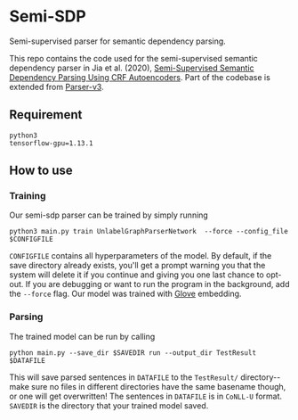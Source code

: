 # Semi-SDP
Semi-supervised parser for semantic dependency parsing.

This repo contains the code used for the semi-supervised semantic dependency parser in Jia et al. (2020), [Semi-Supervised Semantic Dependency Parsing Using CRF Autoencoders](https://www.aclweb.org/anthology/2020.acl-main.607.pdf). 
Part of the codebase is extended from [Parser-v3](https://github.com/tdozat/Parser-v3).

## Requirement
```
python3
tensorflow-gpu=1.13.1
```
## How to use
### Training
Our semi-sdp parser can be trained by simply running
```
python3 main.py train UnlabelGraphParserNetwork  --force --config_file $CONFIGFILE
```
`CONFIGFILE` contains all hyperparameters of the model. By default, if the save directory already exists, you'll get a prompt warning you that the system will delete it if you continue and giving you one last chance to opt-out. If you are debugging or want to run the program in the background, add the `--force` flag. <bar> Our model was trained with [Glove](https://nlp.stanford.edu/projects/glove) embedding.

### Parsing
The trained model can be run by calling
```
python main.py --save_dir $SAVEDIR run --output_dir TestResult $DATAFILE
```
This will save parsed sentences in `DATAFILE` to the `TestResult/` directory--make sure no files in different directories have the same basename though, or one will get overwritten! The sentences in `DATAFILE` is in `CoNLL-U` format. `SAVEDIR` is the directory that your trained model saved.
